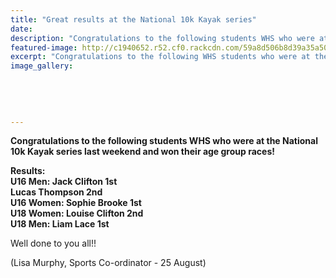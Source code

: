 ```yaml
---
title: "Great results at the National 10k Kayak series"
date: 
description: "Congratulations to the following students WHS who were at the National 10k Kayak series last weekend.."
featured-image: http://c1940652.r52.cf0.rackcdn.com/59a8d506b8d39a35a5000516/Kayak-image.jpg
excerpt: "Congratulations to the following WHS students who were at the National 10k Kayak series last weekend and won their age group races."
image_gallery:
    
    
    
    
    
---
```


<p><strong>Congratulations to the following students WHS who were at the National 10k Kayak series last weekend and won their age group races!&nbsp;</strong></p>
<p><span><strong>Results:</strong><br /><strong>U16 Men: Jack Clifton 1st</strong></span><br /><strong>Lucas Thompson 2nd&nbsp;</strong><br /><strong>U16 Women: Sophie Brooke 1st</strong><br /><strong>U18 Women: Louise Clifton 2nd&nbsp;</strong><span class="text_exposed_show"><br /><strong>U18 Men: Liam Lace 1st&nbsp;</strong><br /></span></p>
<p><span class="text_exposed_show">Well done to you all!!</span></p>
<p><span class="text_exposed_show">(Lisa Murphy, Sports Co-ordinator - 25 August)</span></p>

